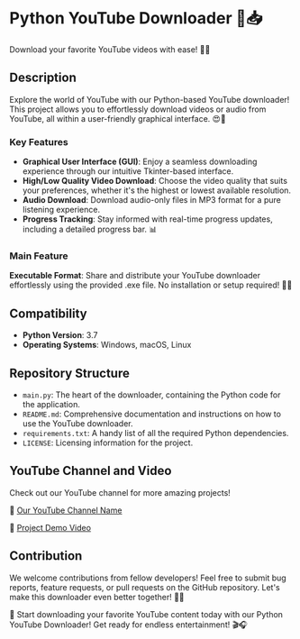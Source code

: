 <h1>Python YouTube Downloader 🎥📥</h1>

<p>Download your favorite YouTube videos with ease! 🚀✨</p>

<h2>Description</h2>

<p>Explore the world of YouTube with our Python-based YouTube downloader! This project allows you to effortlessly download videos or audio from YouTube, all within a user-friendly graphical interface. 😍🎉</p>

<h3>Key Features</h3>

<ul>
  <li><strong>Graphical User Interface (GUI)</strong>: Enjoy a seamless downloading experience through our intuitive Tkinter-based interface.</li>
  <li><strong>High/Low Quality Video Download</strong>: Choose the video quality that suits your preferences, whether it's the highest or lowest available resolution.</li>
  <li><strong>Audio Download</strong>: Download audio-only files in MP3 format for a pure listening experience.</li>
  <li><strong>Progress Tracking</strong>: Stay informed with real-time progress updates, including a detailed progress bar. 📊</li>
</ul>

<h3>Main Feature</h3>

<p><strong>Executable Format</strong>: Share and distribute your YouTube downloader effortlessly using the provided .exe file. No installation or setup required! 💯💼</p>

<h2>Compatibility</h2>

<ul>
  <li><strong>Python Version</strong>: 3.7</li>
  <li><strong>Operating Systems</strong>: Windows, macOS, Linux</li>
</ul>

<h2>Repository Structure</h2>

<ul>
  <li><code>main.py</code>: The heart of the downloader, containing the Python code for the application.</li>
  <li><code>README.md</code>: Comprehensive documentation and instructions on how to use the YouTube downloader.</li>
  <li><code>requirements.txt</code>: A handy list of all the required Python dependencies.</li>
  <li><code>LICENSE</code>: Licensing information for the project.</li>
</ul>

<h2>YouTube Channel and Video</h2>

<p>Check out our YouTube channel for more amazing projects!</p>

<p>🔗 <a href="https://youtube.com/@codingcraft">Our YouTube Channel Name</a></p>

<p>🎥 <a href="https://www.youtube.com/watch?v=your-video">Project Demo Video</a></p>


<h2>Contribution</h2>

<p>We welcome contributions from fellow developers! Feel free to submit bug reports, feature requests, or pull requests on the GitHub repository. Let's make this downloader even better together! 👥🌟</p>

<p>🎉 Start downloading your favorite YouTube content today with our Python YouTube Downloader! Get ready for endless entertainment! 🎬🎧</p>
